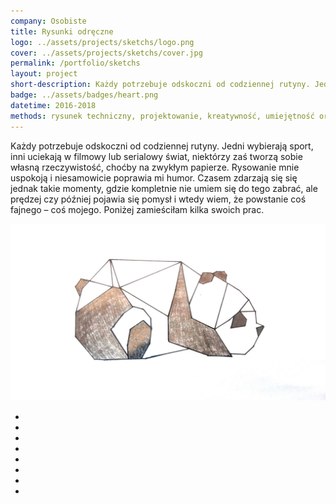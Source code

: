 ```yaml
---
company: Osobiste
title: Rysunki odręczne
logo: ../assets/projects/sketchs/logo.png
cover: ../assets/projects/sketchs/cover.jpg
permalink: /portfolio/sketchs
layout: project
short-description: Każdy potrzebuje odskoczni od codziennej rutyny. Jedni wybierają sport, inni uciekają w&nbsp;filmowy lub serialowy świat, niektórzy zaś tworzą sobie własną rzeczywistość, choćby na zwykłym papierze
badge: ../assets/badges/heart.png
datetime: 2016-2018
methods: rysunek techniczny, projektowanie, kreatywność, umiejętność organizacji własnej pracy
---
```


Każdy potrzebuje odskoczni od codziennej rutyny. Jedni wybierają sport, inni uciekają w filmowy lub serialowy świat, niektórzy zaś tworzą sobie własną rzeczywistość, choćby na zwykłym papierze. Rysowanie mnie uspokoją i&nbsp;niesamowicie poprawia mi humor. Czasem zdarzają się się jednak takie momenty, gdzie kompletnie nie umiem się do tego zabrać, ale prędzej czy później pojawia się pomysł i&nbsp;wtedy wiem, że powstanie coś fajnego –&nbsp;coś mojego. Poniżej zamieściłam kilka swoich prac.


<div class="project-image">
	<img src="../assets/projects/sketchs/0.jpg" />
</div>

<ul class="gallery">
	<li class="item" href="../assets/projects/sketchs/1.jpg" style="background-image: url(../assets/projects/sketchs/1.jpg);"></li>
	<li class="item" href="../assets/projects/sketchs/2.jpg" style="background-image: url(../assets/projects/sketchs/2.jpg);"></li>
	<li class="item" href="../assets/projects/sketchs/3.jpg" style="background-image: url(../assets/projects/sketchs/3.jpg);"></li>
	<li class="item" href="../assets/projects/sketchs/4.jpg" style="background-image: url(../assets/projects/sketchs/4.jpg);"></li>
	<li class="item" href="../assets/projects/sketchs/5.jpg" style="background-image: url(../assets/projects/sketchs/5.jpg);"></li>
	<li class="item" href="../assets/projects/sketchs/6.jpg" style="background-image: url(../assets/projects/sketchs/6.jpg);"></li>
	<li class="item" href="../assets/projects/sketchs/7.jpg" style="background-image: url(../assets/projects/sketchs/7.jpg);"></li>
	<li class="item" href="../assets/projects/sketchs/8.jpg" style="background-image: url(../assets/projects/sketchs/8.jpg);"></li>
</ul>

<script src="../assets/scripts/gallery/luminous.min.js"></script>
<script>
	new LuminousGallery(document.querySelectorAll('.item'), {}, {
		closeOnScroll: true
	});
</script>
<link rel="stylesheet" href="../assets/scripts/gallery/luminous-basic.min.css" />
